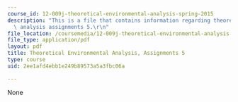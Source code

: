 ```yaml
---
course_id: 12-009j-theoretical-environmental-analysis-spring-2015
description: "This is a file that contains information regarding theoretical environmental\
  \ analysis assignments 5.\r\n"
file_location: /coursemedia/12-009j-theoretical-environmental-analysis-spring-2015/2ee1afd4ebb1e249b89573a5a3fbc06a_MIT12_009JS15_pset5.pdf
file_type: application/pdf
layout: pdf
title: Theoretical Environmental Analysis, Assignments 5
type: course
uid: 2ee1afd4ebb1e249b89573a5a3fbc06a

---
```

None